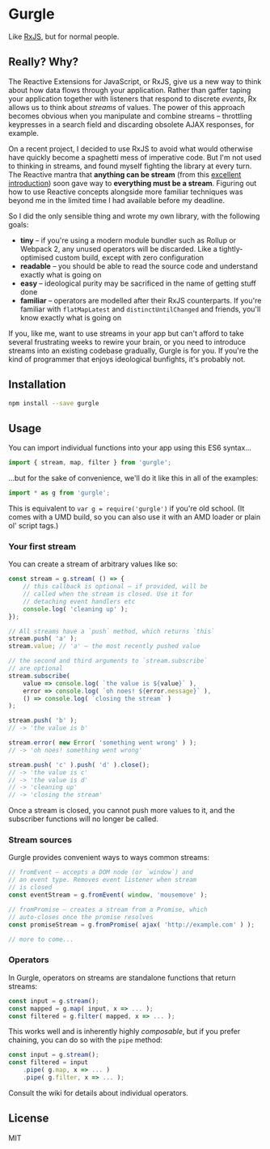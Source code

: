 # Gurgle

Like [RxJS](https://github.com/Reactive-Extensions/RxJS/), but for normal people.


## Really? Why?

The Reactive Extensions for JavaScript, or RxJS, give us a new way to think about how data flows through your application. Rather than gaffer taping your application together with listeners that respond to discrete *events*, Rx allows us to think about *streams* of values. The power of this approach becomes obvious when you manipulate and combine streams – throttling keypresses in a search field and discarding obsolete AJAX responses, for example.

On a recent project, I decided to use RxJS to avoid what would otherwise have quickly become a spaghetti mess of imperative code. But I'm not used to thinking in streams, and found myself fighting the library at every turn. The Reactive mantra that **anything can be stream** (from this [excellent introduction](https://gist.github.com/staltz/868e7e9bc2a7b8c1f754)) soon gave way to **everything must be a stream**. Figuring out how to use Reactive concepts alongside more familiar techniques was beyond me in the limited time I had available before my deadline.

So I did the only sensible thing and wrote my own library, with the following goals:

* **tiny** – if you're using a modern module bundler such as Rollup or Webpack 2, any unused operators will be discarded. Like a tightly-optimised custom build, except with zero configuration
* **readable** – you should be able to read the source code and understand exactly what is going on
* **easy** – ideological purity may be sacrificed in the name of getting stuff done
* **familiar** – operators are modelled after their RxJS counterparts. If you're familiar with `flatMapLatest` and `distinctUntilChanged` and friends, you'll know exactly what is going on

If you, like me, want to use streams in your app but can't afford to take several frustrating weeks to rewire your brain, or you need to introduce streams into an existing codebase gradually, Gurgle is for you. If you're the kind of programmer that enjoys ideological bunfights, it's probably not.


## Installation

```bash
npm install --save gurgle
```

## Usage

You can import individual functions into your app using this ES6 syntax...

```js
import { stream, map, filter } from 'gurgle';
```

...but for the sake of convenience, we'll do it like this in all of the examples:

```js
import * as g from 'gurgle';
```

This is equivalent to `var g = require('gurgle')` if you're old school. (It comes with a UMD build, so you can also use it with an AMD loader or plain ol' script tags.)


### Your first stream

You can create a stream of arbitrary values like so:

```js
const stream = g.stream( () => {
	// this callback is optional – if provided, will be
	// called when the stream is closed. Use it for
	// detaching event handlers etc
	console.log( 'cleaning up' );
});

// All streams have a `push` method, which returns `this`
stream.push( 'a' );
stream.value; // 'a' – the most recently pushed value

// the second and third arguments to `stream.subscribe`
// are optional
stream.subscribe(
	value => console.log( `the value is ${value}` ),
	error => console.log( `oh noes! ${error.message}` ),
	() => console.log( `closing the stream` )
);

stream.push( 'b' );
// -> 'the value is b'

stream.error( new Error( 'something went wrong' ) );
// -> 'oh noes! something went wrong'

stream.push( 'c' ).push( 'd' ).close();
// -> 'the value is c'
// -> 'the value is d'
// -> 'cleaning up'
// -> 'closing the stream'
```

Once a stream is closed, you cannot push more values to it, and the subscriber functions will no longer be called.


### Stream sources

Gurgle provides convenient ways to ways common streams:

```js
// fromEvent – accepts a DOM node (or `window`) and
// an event type. Removes event listener when stream
// is closed
const eventStream = g.fromEvent( window, 'mousemove' );

// fromPromise – creates a stream from a Promise, which
// auto-closes once the promise resolves
const promiseStream = g.fromPromise( ajax( 'http://example.com' ) );

// more to come...
```

### Operators

In Gurgle, operators on streams are standalone functions that return streams:

```js
const input = g.stream();
const mapped = g.map( input, x => ... );
const filtered = g.filter( mapped, x => ... );
```

This works well and is inherently highly *composable*, but if you prefer chaining, you can do so with the `pipe` method:

```js
const input = g.stream();
const filtered = input
	.pipe( g.map, x => ... )
	.pipe( g.filter, x => ... );
```

Consult the wiki for details about individual operators.

## License

MIT
